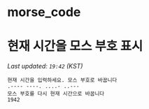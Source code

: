 # morse_code
# 현재 시간을 모스 부호 표시
<!-- MORSE_TIME_START -->
_Last updated: `19:42` (KST)_

```
현재 시간을 입력하세요. 모스 부호로 바꿉니다
.---- ----. ....- ..---
모스 부호를 다시 현재 시간으로 바꿉니다
1942
```
<!-- MORSE_TIME_END -->
